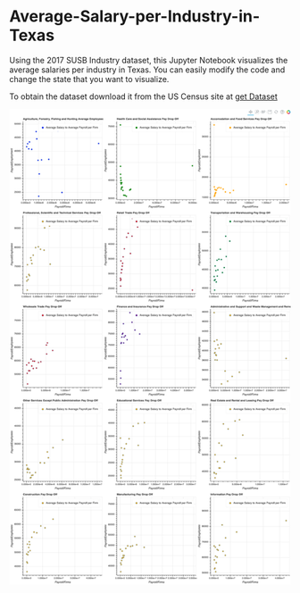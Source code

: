 # Average-Salary-per-Industry-in-Texas
Using the 2017 SUSB Industry dataset, this Jupyter Notebook visualizes the average salaries per industry in Texas. You can easily modify the code and change the state that you want to visualize.

To obtain the dataset download it from the US Census site at [get Dataset](https://www.census.gov/data/datasets/2017/econ/susb/2017-susb.html)

![alt text](https://github.com/reyesGeorge/Average-Salary-per-Industry-in-Texas/blob/master/plot.png "Visualization of the Graphs")



